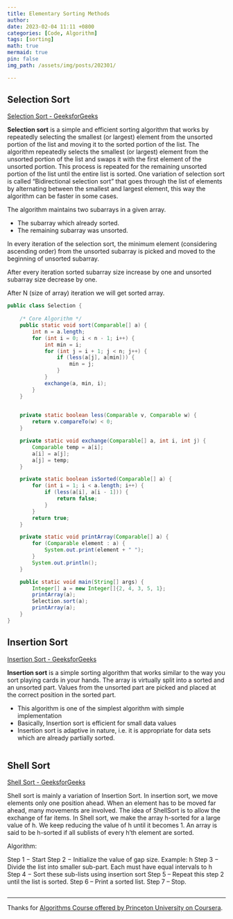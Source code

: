 ```yaml
---
title: Elementary Sorting Methods
author: 
date: 2023-02-04 11:11 +0800
categories: [Code, Algorithm]
tags: [sorting]
math: true
mermaid: true
pin: false
img_path: /assets/img/posts/202301/

---
```



## Selection Sort

[Selection Sort - GeeksforGeeks](https://www.geeksforgeeks.org/selection-sort/)

**Selection sort** is a simple and efficient sorting algorithm that works by repeatedly selecting the smallest (or largest) element from the unsorted portion of the list and moving it to the sorted portion of the list. The algorithm repeatedly selects the smallest (or largest) element from the unsorted portion of the list and swaps it with the first element of the unsorted portion. This process is repeated for the remaining unsorted portion of the list until the entire list is sorted. One variation of selection sort is called “Bidirectional selection sort” that goes through the list of elements by alternating between the smallest and largest element, this way the algorithm can be faster in some cases.

The algorithm maintains two subarrays in a given array.

- The subarray which already sorted. 
- The remaining subarray was unsorted.

In every iteration of the selection sort, the minimum element (considering ascending order) from the unsorted subarray is picked and moved to the beginning of unsorted subarray. 

After every iteration sorted subarray size increase by one and unsorted subarray size decrease by one.

After N (size of array) iteration we will get sorted array.

```java
public class Selection {
    
    /* Core Algorithm */
    public static void sort(Comparable[] a) {
        int n = a.length;
        for (int i = 0; i < n - 1; i++) {
            int min = i;
            for (int j = i + 1; j < n; j++) {
                if (less(a[j], a[min])) {
                    min = j;
                }
            }
            exchange(a, min, i);
        }
    }

    
    private static boolean less(Comparable v, Comparable w) {
        return v.compareTo(w) < 0;
    }

    private static void exchange(Comparable[] a, int i, int j) {
        Comparable temp = a[i];
        a[i] = a[j];
        a[j] = temp;
    }

    private static boolean isSorted(Comparable[] a) {
        for (int i = 1; i < a.length; i++) {
            if (less(a[i], a[i - 1])) {
                return false;
            }
        }
        return true;
    }

    private static void printArray(Comparable[] a) {
        for (Comparable element : a) {
            System.out.print(element + " ");
        }
        System.out.println();
    }

    public static void main(String[] args) {
        Integer[] a = new Integer[]{2, 4, 3, 5, 1};
        printArray(a);
        Selection.sort(a);
        printArray(a);
    }
}
```

## Insertion Sort

[Insertion Sort - GeeksforGeeks](https://www.geeksforgeeks.org/insertion-sort/)

**Insertion sort** is a simple sorting algorithm that works similar to the way you sort playing cards in your hands. The array is virtually split into a sorted and an unsorted part. Values from the unsorted part are picked and placed at the correct position in the sorted part.

- This algorithm is one of the simplest algorithm with simple implementation
- Basically, Insertion sort is efficient for small data values
- Insertion sort is adaptive in nature, i.e. it is appropriate for data sets which are already partially sorted.

```java
```



## Shell Sort

[Shell Sort - GeeksforGeeks](https://www.geeksforgeeks.org/shellsort/)

Shell sort is mainly a variation of Insertion Sort. In insertion sort, we move elements only one position ahead. When an element has to be moved far ahead, many movements are involved. The idea of ShellSort is to allow the exchange of far items. In Shell sort, we make the array h-sorted for a large value of h. We keep reducing the value of h until it becomes 1. An array is said to be h-sorted if all sublists of every h’th element are sorted.

Algorithm:

Step 1 − Start
Step 2 − Initialize the value of gap size. Example: h
Step 3 − Divide the list into smaller sub-part. Each must have equal intervals to h
Step 4 − Sort these sub-lists using insertion sort
Step 5 – Repeat this step 2 until the list is sorted.
Step 6 – Print a sorted list.
Step 7 – Stop.

```java

```



---

Thanks for [Algorithms Course offered by Princeton University on Coursera](https://www.coursera.org/learn/algorithms-part1). 

